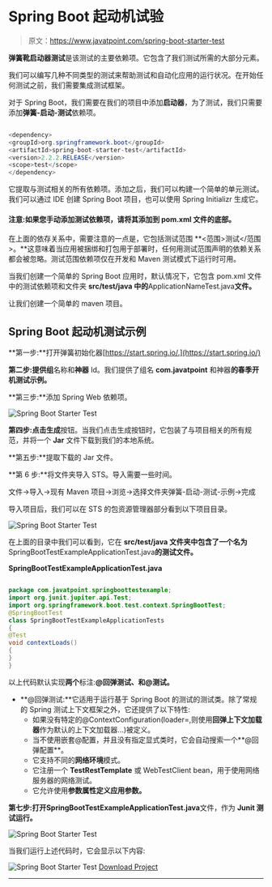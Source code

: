 # Spring Boot 起动机试验

> 原文：<https://www.javatpoint.com/spring-boot-starter-test>

**弹簧靴启动器测试**是该测试的主要依赖项。它包含了我们测试所需的大部分元素。

我们可以编写几种不同类型的测试来帮助测试和自动化应用的运行状况。在开始任何测试之前，我们需要集成测试框架。

对于 Spring Boot，我们需要在我们的项目中添加**启动器**，为了测试，我们只需要添加**弹簧-启动-测试**依赖项。

```java

<dependency>
<groupId>org.springframework.boot</groupId>
<artifactId>spring-boot-starter-test</artifactId>
<version>2.2.2.RELEASE</version>
<scope>test</scope>
</dependency>

```

它提取与测试相关的所有依赖项。添加之后，我们可以构建一个简单的单元测试。我们可以通过 IDE 创建 Spring Boot 项目，也可以使用 Spring Initializr 生成它。

#### 注意:如果您手动添加测试依赖项，请将其添加到 pom.xml 文件的底部。

在上面的依存关系中，需要注意的一点是，它包括测试范围 **<范围>测试</范围>。**这意味着当应用被捆绑和打包用于部署时，任何用测试范围声明的依赖关系都会被忽略。测试范围依赖项仅在开发和 Maven 测试模式下运行时可用。

当我们创建一个简单的 Spring Boot 应用时，默认情况下，它包含 pom.xml 文件中的测试依赖项和文件夹 **src/test/java 中的**ApplicationNameTest.java**文件。**

让我们创建一个简单的 maven 项目。

## Spring Boot 起动机测试示例

**第一步:**打开弹簧初始化器[https://start.spring.io/.](https://start.spring.io/)

**第二步:**提供**组**名称和**神器** Id。我们提供了组名 **com.javatpoint** 和神器**的春季开机测试示例。**

**第三步:**添加 Spring Web 依赖项。

![Spring Boot Starter Test](../img/281bf9637a2f4a1c158e1b91ac110c21.png)

**第四步:**点击**生成**按钮。当我们点击生成按钮时，它包装了与项目相关的所有规范，并将一个 **Jar** 文件下载到我们的本地系统。

**第五步:**提取下载的 Jar 文件。

**第 6 步:**将文件夹导入 STS。导入需要一些时间。

文件->导入->现有 Maven 项目->浏览->选择文件夹弹簧-启动-测试-示例->完成

导入项目后，我们可以在 STS 的包资源管理器部分看到以下项目目录。

![Spring Boot Starter Test](../img/978033ebb1b114882b84debc56f2228c.png)

在上面的目录中我们可以看到，它在 **src/test/java 文件夹中包含了一个名为**SpringBootTestExampleApplicationTest.java**的测试文件。**

**SpringBootTestExampleApplicationTest.java**

```java

package com.javatpoint.springboottestexample;
import org.junit.jupiter.api.Test;
import org.springframework.boot.test.context.SpringBootTest;
@SpringBootTest
class SpringBootTestExampleApplicationTests 
{
@Test
void contextLoads() 
{
}
}

```

以上代码默认实现**两个**标注:**@回弹测试、**和**@测试。**

*   **@回弹测试:**它适用于运行基于 Spring Boot 的测试的测试类。除了常规的 Spring 测试上下文框架之外，它还提供了以下特性:
    *   如果没有特定的@ContextConfiguration(loader=,则使用**回弹上下文加载器**作为默认的上下文加载器...)被定义。
    *   当不使用嵌套@配置，并且没有指定显式类时，它会自动搜索一个**@回弹配置**。
    *   它支持不同的**网络环境**模式。
    *   它注册一个 **TestRestTemplate** 或 WebTestClient bean，用于使用网络服务器的网络测试。
    *   它允许使用**参数属性定义应用参数。**

**第七步:**打开**SpringBootTestExampleApplicationTest.java**文件，作为 **Junit 测试运行。**

![Spring Boot Starter Test](../img/f8c33803ae6c0876a964feccfc73cc78.png)

当我们运行上述代码时，它会显示以下内容:

![Spring Boot Starter Test](../img/06f097d506563d6c3d90fb476ea81510.png)
[Download Project](https://static.javatpoint.com/springboot/download/spring-boot-test-example.zip)

* * *